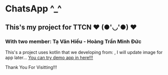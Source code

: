 # ChatsApp ^_^
## This's my project for TTCN ❤️ (●'◡'●) ❤️
### With two member: Tạ Văn Hiếu - Hoàng Trần Minh Đức
This's a project uses kotlin that we developing from: , I will update image for app later...
[You can try demo app in here!!!](https://drive.google.com/file/d/1XyYi6inoqdKgFNPReHeZqLkB0mo3ksL6/view?usp=sharing)

Thank You For Visitting!!!
